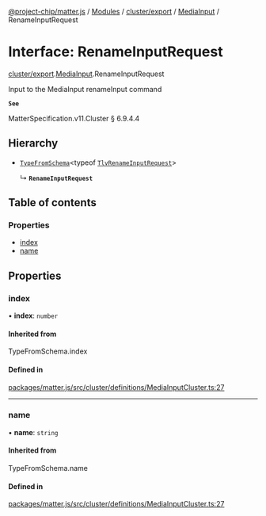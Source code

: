 [@project-chip/matter.js](../README.md) / [Modules](../modules.md) / [cluster/export](../modules/cluster_export.md) / [MediaInput](../modules/cluster_export.MediaInput.md) / RenameInputRequest

# Interface: RenameInputRequest

[cluster/export](../modules/cluster_export.md).[MediaInput](../modules/cluster_export.MediaInput.md).RenameInputRequest

Input to the MediaInput renameInput command

**`See`**

MatterSpecification.v11.Cluster § 6.9.4.4

## Hierarchy

- [`TypeFromSchema`](../modules/tlv_export.md#typefromschema)\<typeof [`TlvRenameInputRequest`](../modules/cluster_export.MediaInput.md#tlvrenameinputrequest)\>

  ↳ **`RenameInputRequest`**

## Table of contents

### Properties

- [index](cluster_export.MediaInput.RenameInputRequest.md#index)
- [name](cluster_export.MediaInput.RenameInputRequest.md#name)

## Properties

### index

• **index**: `number`

#### Inherited from

TypeFromSchema.index

#### Defined in

[packages/matter.js/src/cluster/definitions/MediaInputCluster.ts:27](https://github.com/project-chip/matter.js/blob/2d9f2165d2672864fda3496a6d0d5f93597f82c6/packages/matter.js/src/cluster/definitions/MediaInputCluster.ts#L27)

___

### name

• **name**: `string`

#### Inherited from

TypeFromSchema.name

#### Defined in

[packages/matter.js/src/cluster/definitions/MediaInputCluster.ts:27](https://github.com/project-chip/matter.js/blob/2d9f2165d2672864fda3496a6d0d5f93597f82c6/packages/matter.js/src/cluster/definitions/MediaInputCluster.ts#L27)
